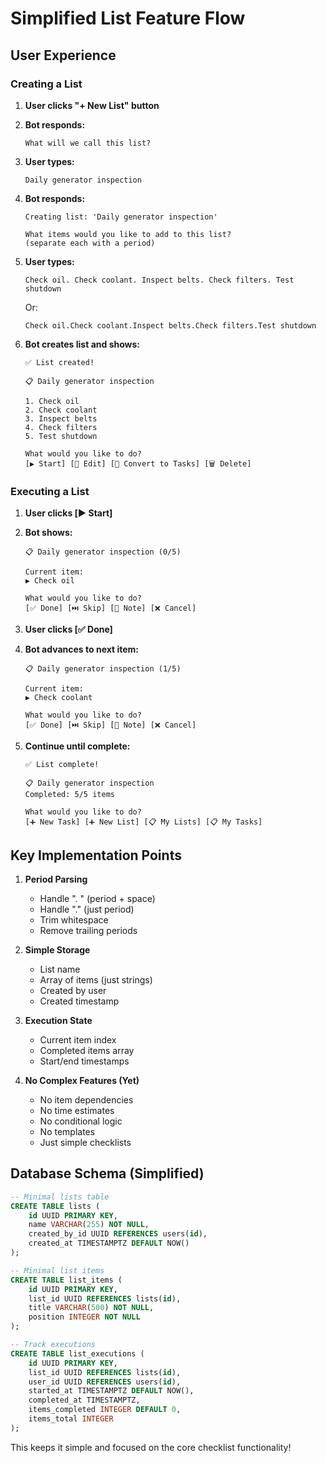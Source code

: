 # Simplified List Feature Flow

## User Experience

### Creating a List

1. **User clicks "+ New List" button**

2. **Bot responds:**
   ```
   What will we call this list?
   ```

3. **User types:**
   ```
   Daily generator inspection
   ```

4. **Bot responds:**
   ```
   Creating list: 'Daily generator inspection'
   
   What items would you like to add to this list?
   (separate each with a period)
   ```

5. **User types:**
   ```
   Check oil. Check coolant. Inspect belts. Check filters. Test shutdown
   ```
   
   Or:
   ```
   Check oil.Check coolant.Inspect belts.Check filters.Test shutdown
   ```

6. **Bot creates list and shows:**
   ```
   ✅ List created!
   
   📋 Daily generator inspection
   
   1. Check oil
   2. Check coolant
   3. Inspect belts
   4. Check filters
   5. Test shutdown
   
   What would you like to do?
   [▶️ Start] [📝 Edit] [🔄 Convert to Tasks] [🗑️ Delete]
   ```

### Executing a List

1. **User clicks [▶️ Start]**

2. **Bot shows:**
   ```
   📋 Daily generator inspection (0/5)
   
   Current item:
   ▶️ Check oil
   
   What would you like to do?
   [✅ Done] [⏭️ Skip] [📝 Note] [❌ Cancel]
   ```

3. **User clicks [✅ Done]**

4. **Bot advances to next item:**
   ```
   📋 Daily generator inspection (1/5)
   
   Current item:
   ▶️ Check coolant
   
   What would you like to do?
   [✅ Done] [⏭️ Skip] [📝 Note] [❌ Cancel]
   ```

5. **Continue until complete:**
   ```
   ✅ List complete!
   
   📋 Daily generator inspection
   Completed: 5/5 items
   
   What would you like to do?
   [➕ New Task] [➕ New List] [📋 My Lists] [📋 My Tasks]
   ```

## Key Implementation Points

1. **Period Parsing**
   - Handle ". " (period + space)
   - Handle "." (just period)
   - Trim whitespace
   - Remove trailing periods

2. **Simple Storage**
   - List name
   - Array of items (just strings)
   - Created by user
   - Created timestamp

3. **Execution State**
   - Current item index
   - Completed items array
   - Start/end timestamps

4. **No Complex Features (Yet)**
   - No item dependencies
   - No time estimates
   - No conditional logic
   - No templates
   - Just simple checklists

## Database Schema (Simplified)

```sql
-- Minimal lists table
CREATE TABLE lists (
    id UUID PRIMARY KEY,
    name VARCHAR(255) NOT NULL,
    created_by_id UUID REFERENCES users(id),
    created_at TIMESTAMPTZ DEFAULT NOW()
);

-- Minimal list items
CREATE TABLE list_items (
    id UUID PRIMARY KEY,
    list_id UUID REFERENCES lists(id),
    title VARCHAR(500) NOT NULL,
    position INTEGER NOT NULL
);

-- Track executions
CREATE TABLE list_executions (
    id UUID PRIMARY KEY,
    list_id UUID REFERENCES lists(id),
    user_id UUID REFERENCES users(id),
    started_at TIMESTAMPTZ DEFAULT NOW(),
    completed_at TIMESTAMPTZ,
    items_completed INTEGER DEFAULT 0,
    items_total INTEGER
);
```

This keeps it simple and focused on the core checklist functionality!